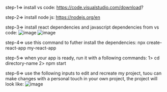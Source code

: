 step-1=> install vs code:
https://code.visualstudio.com/download?

step-2=> install node js:
https://nodejs.org/en

step-3=> install react dependencies and javascript dependencies from vs code:
![image](https://github.com/user-attachments/assets/67953892-0ac6-4467-b33b-a28cf87f2681)
![image](https://github.com/user-attachments/assets/cab26582-f897-463d-a6c8-af6257e4c552)

step-4=> use this command to futher install the dependencies:
npx create-react-app my-react-app

step-5=> when your app is ready, run it with a following commands:
1> cd directory-name
2> npm start

step-6=> use the following inputs to edit and recreate my project, tuou can make changes with a personal touch in your own project, the project will look like:
![image](https://github.com/user-attachments/assets/b90823e7-c66f-4954-af02-9c0659dd16fe)



